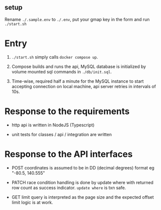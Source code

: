 ## setup

Rename `./.sample.env` to `./.env`, put your gmap key in the form and run `./start.sh`

# Entry

1. `./start.sh` simply calls `docker compose up`.

2. Compose builds and runs the api, MySQL database is initialized by volume mounted sql commands in `./db/init.sql`.

3. Time-wise, required half a minute for the MySQL instance to start accepting connection on local machine, api server retries in intervals of 10s.

# Response to the requirements

* http api is written in NodeJS (Typescript)

* unit tests for classes / api / integration are written

# Response to the API interfaces

* POST coordinates is assumed to be in DD (decimal degrees) format eg "-80.5, 140.555"

* PATCH race condition handling is done by update where with returned row count as success indicator. `update where` is txn safe.

* GET limit query is interpreted as the page size and the expected offset limit logic is at work.